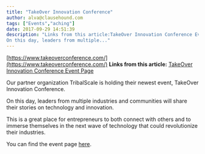 ```yaml
---
title: "TakeOver Innovation Conference"
author: alva@clausehound.com
tags: ["Events","aching"]
date: 2017-09-29 14:51:39
description: "Links from this article:TakeOver Innovation Conference Event PageOur partner organization TribalScale is holding their newest event, TakeOver Innovation Conference.
On this day, leaders from multiple..."
---
```


[https://www.takeoverconference.com/](https://www.takeoverconference.com/)
**Links from this article:**
[TakeOver Innovation Conference Event Page](https://www.takeoverconference.com/)

Our partner organization TribalScale is holding their newest event, TakeOver Innovation Conference.

On this day, leaders from multiple industries and communities will share their stories on technology and innovation.

This is a great place for entrepreneurs to both connect with others and to immerse themselves in the next wave of technology that could revolutionize their industries.

You can find the event page [here](https://www.takeoverconference.com/).
